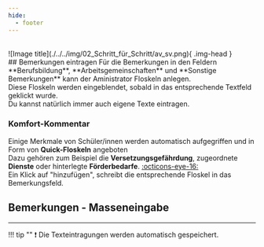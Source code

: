 ```yaml
---
hide:
  - footer
---
```


<br>
![Image title](./../../img/02_Schritt_für_Schritt/av_sv.png){ .img-head }

<br>
## Bemerkungen eintragen
Für die Bemerkungen in den Feldern **Berufsbildung**, **Arbeitsgemeinschaften** und **Sonstige Bemerkungen** kann der Aministrator Floskeln anlegen. <br>
Diese Floskeln werden eingeblendet, sobald in das entsprechende Textfeld geklickt wurde. <br>
Du kannst natürlich immer auch eigene Texte eintragen.<br>

### Komfort-Kommentar
Einige Merkmale von Schüler/innen werden automatisch aufgegriffen und in Form von **Quick-Floskeln** angeboten <br>
Dazu gehören zum Beispiel die **Versetzungsgefährdung**, zugeordnete **Dienste** oder hinterlegte **Förderbedarfe**. [:octicons-eye-16:](../../img/02_Schritt_für_Schritt/av_sv_comment_helper.png) <br>
Ein Klick auf "hinzufügen", schreibt die entsprechende Floskel in das Bemerkungsfeld.
<br>

## Bemerkungen - Masseneingabe

<hr>

!!! tip ""
    :exclamation: Die Texteintragungen werden automatisch gespeichert.

